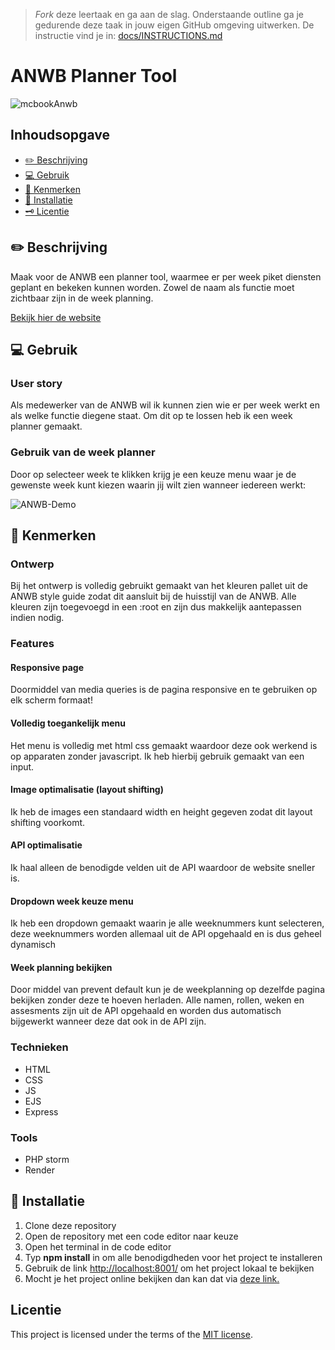 > _Fork_ deze leertaak en ga aan de slag. Onderstaande outline ga je gedurende deze taak in jouw eigen GitHub omgeving uitwerken. De instructie vind je in: [docs/INSTRUCTIONS.md](docs/INSTRUCTIONS.md)

# ANWB Planner Tool
![mcbookAnwb](https://github.com/Daan645/proof-of-concept/assets/54812898/1c800fb9-3165-4d2c-9c8d-4cccba917fbc)

## Inhoudsopgave
  * [✏️ Beschrijving](#beschrijving)
  * [💻 Gebruik](#gebruik)
  * [🔎 Kenmerken](#kenmerken)
  * [🔧 Installatie](#installatie)
  * [🗝️ Licentie](#licentie)

## ✏️ Beschrijving
Maak voor de ANWB een planner tool, waarmee er per week piket diensten geplant en bekeken kunnen worden. Zowel de naam als functie moet zichtbaar zijn in de week planning. 
<!-- Voeg een mooie poster visual toe 📸 -->
<a href="https://proof-of-concept-eqsl.onrender.com/" alt="ANWB Weekplanner Website">Bekijk hier de website</a>

## 💻 Gebruik
<!-- Bij Gebruik staat de user story, hoe het werkt en wat je er mee kan. -->
### User story
Als medewerker van de ANWB wil ik kunnen zien wie er per week werkt en als welke functie diegene staat. Om dit op te lossen heb ik een week planner gemaakt.
### Gebruik van de week planner
Door op selecteer week te klikken krijg je een keuze menu waar je de gewenste week kunt kiezen waarin jij wilt zien wanneer iedereen werkt:

![ANWB-Demo](https://github.com/Daan645/proof-of-concept/assets/54812898/78ac4d4d-ed8e-4420-869d-9344525a4d18)

## 🔎 Kenmerken

### Ontwerp
Bij het ontwerp is volledig gebruikt gemaakt van het kleuren pallet uit de ANWB style guide zodat dit aansluit bij de huisstijl van de ANWB. Alle kleuren zijn toegevoegd in een :root en zijn dus makkelijk aantepassen indien nodig.

### Features

#### Responsive page
Doormiddel van media queries is de pagina responsive en te gebruiken op elk scherm formaat!

#### Volledig toegankelijk menu
Het menu is volledig met html css gemaakt waardoor deze ook werkend is op apparaten zonder javascript. Ik heb hierbij gebruik gemaakt van een input.

#### Image optimalisatie (layout shifting)
Ik heb de images een standaard width en height gegeven zodat dit layout shifting voorkomt.

#### API optimalisatie
Ik haal alleen de benodigde velden uit de API waardoor de website sneller is.

#### Dropdown week keuze menu
Ik heb een dropdown gemaakt waarin je alle weeknummers kunt selecteren, deze weeknummers worden allemaal uit de API opgehaald en is dus geheel dynamisch

#### Week planning bekijken
Door middel van prevent default kun je de weekplanning op dezelfde pagina bekijken zonder deze te hoeven herladen. Alle namen, rollen, weken en assesments zijn uit de API opgehaald en worden dus automatisch bijgewerkt wanneer deze dat ook in de API zijn.

### Technieken
- HTML
- CSS
- JS
- EJS
- Express

### Tools
- PHP storm
- Render

## 🔧 Installatie
<!-- Bij Instalatie staat hoe een andere developer aan jouw repo kan werken -->
1. Clone deze repository
2. Open de repository met een code editor naar keuze
3. Open het terminal in de code editor
4. Typ **npm install** in om alle benodigdheden voor het project te installeren
5. Gebruik de link <a href="http://localhost:8001/">http://localhost:8001/</a> om het project lokaal te bekijken
6. Mocht je het project online bekijken dan kan dat via <a href="https://proof-of-concept-eqsl.onrender.com/" alt="ANWB Weekplanner Website">deze link.</a>

## Licentie

This project is licensed under the terms of the [MIT license](./LICENSE).
